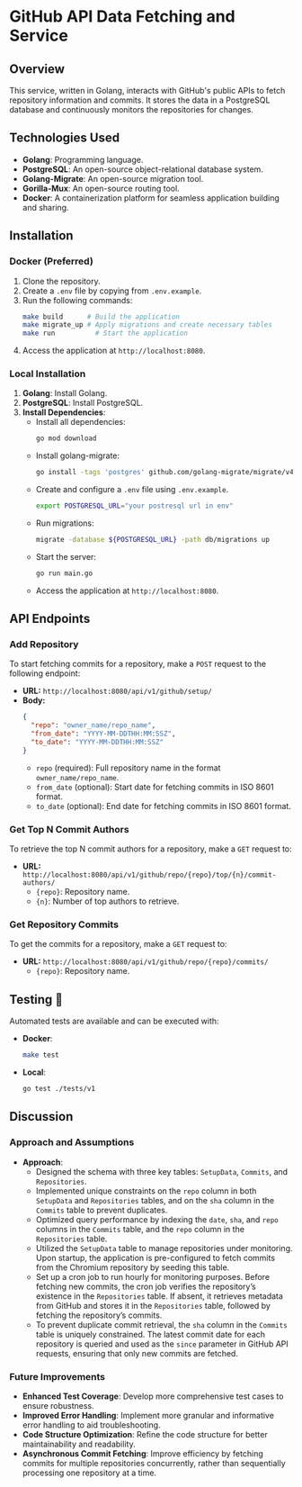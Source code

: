 # GitHub API Data Fetching and Service

## Overview
This service, written in Golang, interacts with GitHub's public APIs to fetch repository information and commits. It stores the data in a PostgreSQL database and continuously monitors the repositories for changes.

## Technologies Used
- **Golang**: Programming language.
- **PostgreSQL**: An open-source object-relational database system.
- **Golang-Migrate**: An open-source migration tool.
- **Gorilla-Mux**: An open-source routing tool.
- **Docker**: A containerization platform for seamless application building and sharing.

## Installation

### Docker (Preferred)
1. Clone the repository.
2. Create a `.env` file by copying from `.env.example`.
3. Run the following commands:
   ```bash
   make build      # Build the application
   make migrate_up # Apply migrations and create necessary tables
   make run          # Start the application
   ```
4. Access the application at `http://localhost:8080`.

### Local Installation
1. **Golang**: Install Golang. 
2. **PostgreSQL**: Install PostgreSQL. 
3. **Install Dependencies**:
   - Install all dependencies:
     ```bash
     go mod download
     ```
   - Install golang-migrate:
     ```bash
     go install -tags 'postgres' github.com/golang-migrate/migrate/v4/cmd/migrate@latest
     ```
   - Create and configure a `.env` file using `.env.example`.
      ```bash
      export POSTGRESQL_URL="your postresql url in env"
      ```
   - Run migrations:
     ```bash
     migrate -database ${POSTGRESQL_URL} -path db/migrations up
     ```
   - Start the server:
     ```bash
     go run main.go
     ```
   - Access the application at `http://localhost:8080`.

## API Endpoints

### Add Repository

To start fetching commits for a repository, make a `POST` request to the following endpoint:

- **URL:** `http://localhost:8080/api/v1/github/setup/`
- **Body:**
  ```json
  {
    "repo": "owner_name/repo_name",
    "from_date": "YYYY-MM-DDTHH:MM:SSZ",
    "to_date": "YYYY-MM-DDTHH:MM:SSZ"
  }
  ```
  - `repo` (required): Full repository name in the format `owner_name/repo_name`.
  - `from_date` (optional): Start date for fetching commits in ISO 8601 format.
  - `to_date` (optional): End date for fetching commits in ISO 8601 format.

### Get Top N Commit Authors

To retrieve the top N commit authors for a repository, make a `GET` request to:

- **URL:** `http://localhost:8080/api/v1/github/repo/{repo}/top/{n}/commit-authors/`
  - `{repo}`: Repository name.
  - `{n}`: Number of top authors to retrieve.

### Get Repository Commits

To get the commits for a repository, make a `GET` request to:

- **URL:** `http://localhost:8080/api/v1/github/repo/{repo}/commits/`
  - `{repo}`: Repository name.


## Testing 🚨

Automated tests are available and can be executed with:

- **Docker**:
  ```bash
  make test
  ```
- **Local**:
  ```bash
  go test ./tests/v1 
  ```

## Discussion

### Approach and Assumptions
- **Approach**:
  - Designed the schema with three key tables: `SetupData`, `Commits`, and `Repositories`.
  - Implemented unique constraints on the `repo` column in both `SetupData` and `Repositories` tables, and on the `sha` column in the `Commits` table to prevent duplicates.
  - Optimized query performance by indexing the `date`, `sha`, and `repo` columns in the `Commits` table, and the `repo` column in the `Repositories` table.
  - Utilized the `SetupData` table to manage repositories under monitoring. Upon startup, the application is pre-configured to fetch commits from the Chromium repository by seeding this table.
  - Set up a cron job to run hourly for monitoring purposes. Before fetching new commits, the cron job verifies the repository’s existence in the `Repositories` table. If absent, it retrieves metadata from GitHub and stores it in the `Repositories` table, followed by fetching the repository’s commits.
  - To prevent duplicate commit retrieval, the `sha` column in the `Commits` table is uniquely constrained. The latest commit date for each repository is queried and used as the `since` parameter in GitHub API requests, ensuring that only new commits are fetched.

### Future Improvements
  - **Enhanced Test Coverage**: Develop more comprehensive test cases to ensure robustness.
  - **Improved Error Handling**: Implement more granular and informative error handling to aid troubleshooting.
  - **Code Structure Optimization**: Refine the code structure for better maintainability and readability.
  - **Asynchronous Commit Fetching**: Improve efficiency by fetching commits for multiple repositories concurrently, rather than sequentially processing one repository at a time.

